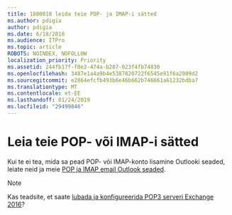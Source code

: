 ```yaml
---
title: 1800018 leida teie POP- ja IMAP-i sätted
ms.author: pdigia
author: pdigia
ms.date: 6/18/2018
ms.audience: ITPro
ms.topic: article
ROBOTS: NOINDEX, NOFOLLOW
localization_priority: Priority
ms.assetid: 244fb17f-f0e3-474a-b287-023f4fb74830
ms.openlocfilehash: 3487e1a4a9b4e5387020722f6545e91f6a2009d2
ms.sourcegitcommit: e2864efcfb493b6e46b662b746661a61232bdba7
ms.translationtype: MT
ms.contentlocale: et-EE
ms.lasthandoff: 01/24/2019
ms.locfileid: "29499846"
---
```

# <a name="find-your-pop-or-imap-server-settings"></a>Leia teie POP- või IMAP-i sätted

Kui te ei tea, mida sa pead POP- või IMAP-konto lisamine Outlooki seaded, leiate neid ja meie [POP ja IMAP email Outlook seaded](https://support.office.com/article/8361e398-8af4-4e97-b147-6c6c4ac95353.aspx).
  
> [!NOTE]
> Kas teadsite, et saate [lubada ja konfigureerida POP3 serveri Exchange 2016](https://technet.microsoft.com/en-us/library/bb124934%28v=exchg.160%29.aspx)? 
  

